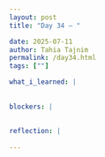 ```yaml
---
layout: post
title: "Day 34 – "

date: 2025-07-11
author: Tahia Tajnim
permalink: /day34.html
tags: [""]   

what_i_learned: |
  
  
blockers: |  
  
  
reflection: |
  
---
```



